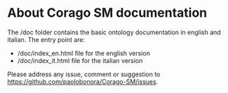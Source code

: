 About Corago SM documentation
===================
The /doc folder contains the basic ontology documentation in english and italian.
The entry point are:
- /doc/index_en.html file for the english version
- /doc/index_it.html file for the italian version

Please address any issue, comment or suggestion to https://github.com/paolobonora/Corago-SM/issues.
